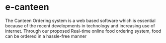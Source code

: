 # e-canteen
The Canteen Ordering system is a web based software which is essential because of the recent developments in technology and increasing use of internet. Through our proposed Real-time online food ordering system, food can be ordered in a hassle-free manner
